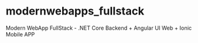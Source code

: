 # modernwebapps_fullstack
Modern WebApp FullStack - .NET Core Backend + Angular UI Web + Ionic Mobile APP
